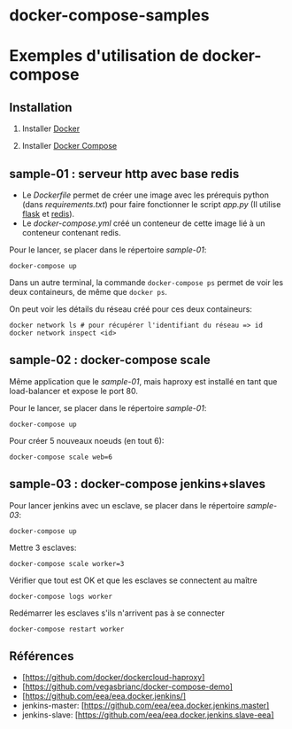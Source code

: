 # docker-compose-samples

Exemples d'utilisation de docker-compose
========================================

Installation
------------

1. Installer [Docker](https://docs.docker.com/engine/installation/)

1. Installer [Docker Compose](https://docs.docker.com/compose/install/)

sample-01 : serveur http avec base redis
----------------------------------------

* Le _Dockerfile_ permet de créer une image avec les prérequis python (dans
  _requirements.txt_) pour faire fonctionner le script _app.py_ (Il utilise
  [flask](http://flask.pocoo.org/) et
  [redis](https://pypi.python.org/pypi/redis)).
* Le _docker-compose.yml_ créé un conteneur de cette image lié à un conteneur
contenant redis.

Pour le lancer, se placer dans le répertoire _sample-01_:

```
docker-compose up
```

Dans un autre terminal, la commande `docker-compose ps` permet de voir les deux
containeurs, de même que `docker ps`.

On peut voir les détails du réseau créé pour ces deux containeurs:

```
docker network ls # pour récupérer l'identifiant du réseau => id
docker network inspect <id>
```

sample-02 : docker-compose scale
--------------------------------

Même application que le _sample-01_, mais haproxy est installé en tant que
load-balancer et expose le port 80.

Pour le lancer, se placer dans le répertoire _sample-01_:

```
docker-compose up
```

Pour créer 5 nouveaux noeuds (en tout 6):

```
docker-compose scale web=6
```

sample-03 : docker-compose jenkins+slaves
-----------------------------------------

Pour lancer jenkins avec un esclave, se placer dans le répertoire _sample-03_:

```
docker-compose up
```

Mettre 3 esclaves:

```
docker-compose scale worker=3
```

Vérifier que tout est OK et que les esclaves se connectent au maître

```
docker-compose logs worker
```

Redémarrer les esclaves s'ils n'arrivent pas à se connecter

```
docker-compose restart worker
```

Références
----------

* [https://github.com/docker/dockercloud-haproxy]
* [https://github.com/vegasbrianc/docker-compose-demo]
* [https://github.com/eea/eea.docker.jenkins/]
* jenkins-master: [https://github.com/eea/eea.docker.jenkins.master]
* jenkins-slave: [https://github.com/eea/eea.docker.jenkins.slave-eea]
